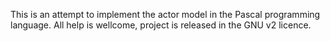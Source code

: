 This is an attempt to implement the actor model in the Pascal programming language. All help is wellcome, project is released in the GNU v2 licence.